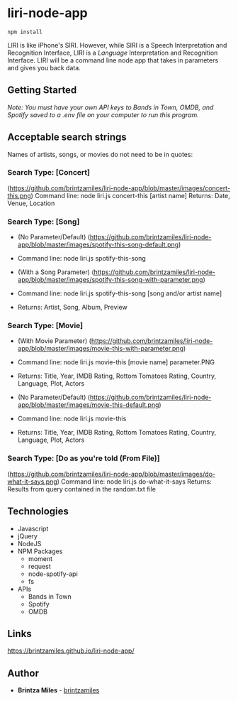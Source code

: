 # liri-node-app
``` $bash
npm install
```

LIRI is like iPhone's SIRI. However, while SIRI is a Speech Interpretation and Recognition Interface, LIRI is a _Language_ Interpretation and Recognition Interface. LIRI will be a command line node app that takes in parameters and gives you back data.

## Getting Started
*Note: You must have your own API keys to Bands in Town, OMDB, and Spotify saved to a .env file on your computer to run this program.*


## Acceptable search strings
Names of artists, songs, or movies do not need to be in quotes: 

### Search Type:  [Concert]

(https://github.com/brintzamiles/liri-node-app/blob/master/images/concert-this.png) 
Command line:  node liri.js concert-this [artist name] 
Returns:   Date, Venue, Location

### Search Type:  [Song]

* (No Parameter/Default)
(https://github.com/brintzamiles/liri-node-app/blob/master/images/spotify-this-song-default.png) 
* Command line:  node liri.js spotify-this-song 

* (With a Song Parameter)
(https://github.com/brintzamiles/liri-node-app/blob/master/images/spotify-this-song-with-parameter.png)
* Command line:  node liri.js spotify-this-song [song and/or artist name] 
* Returns:   Artist, Song, Album, Preview

### Search Type:  [Movie]

* (With Movie Parameter)
(https://github.com/brintzamiles/liri-node-app/blob/master/images/movie-this-with-parameter.png)  
* Command line:  node liri.js movie-this [movie name] parameter.PNG
* Returns:  Title, Year, IMDB Rating, Rottom Tomatoes Rating, Country, Language, Plot, Actors

* (No Parameter/Default)
(https://github.com/brintzamiles/liri-node-app/blob/master/images/movie-this-default.png)  
* Command line:  node liri.js movie-this
* Returns:  Title, Year, IMDB Rating, Rottom Tomatoes Rating, Country, Language, Plot, Actors


### Search Type:  [Do as you're told (From File)]

(https://github.com/brintzamiles/liri-node-app/blob/master/images/do-what-it-says.png) 
Command line:  node liri.js do-what-it-says
Returns:  Results from query contained in the random.txt file

## Technologies

* Javascript
* jQuery
* NodeJS
* NPM Packages
    * moment
    * request
    * node-spotify-api
    * fs
* APIs
    * Bands in Town
    * Spotify
    * OMDB

## Links

 https://brintzamiles.github.io/liri-node-app/

## Author

* **Brintza Miles** - [brintzamiles](https://github.com/brintzamiles)
